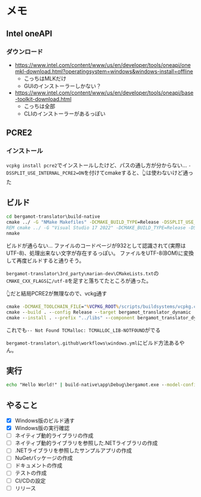 # メモ

## Intel oneAPI
### ダウンロード
* https://www.intel.com/content/www/us/en/developer/tools/oneapi/onemkl-download.html?operatingsystem=windows&windows-install=offline
  * こっちはMLKだけ
  * GUIのインストーラーしかない？
* https://www.intel.com/content/www/us/en/developer/tools/oneapi/base-toolkit-download.html
  * こっちは全部
  * CLIのインストーラーがあるっぽい

## PCRE2

### インストール

`vcpkg install pcre2`でインストールしたけど、パスの通し方が分からない…
`-DSSPLIT_USE_INTERNAL_PCRE2=ON`を付けてcmakeすると、👆は使わないけど通った

## ビルド

```bat
cd bergamot-translator\build-native
cmake ../ -G "NMake Makefiles" -DCMAKE_BUILD_TYPE=Release -DSSPLIT_USE_INTERNAL_PCRE2=ON
REM cmake ../ -G "Visual Studio 17 2022" -DCMAKE_BUILD_TYPE=Release -DSSPLIT_USE_INTERNAL_PCRE2=ON
nmake
```

ビルドが通らない...
ファイルのコードページが932として認識されて(実際はUTF-8)、処理出来ない文字が存在するっぽい。
ファイルをUTF-8(BOM)に変換して再度ビルドすると通りそう。

`bergamot-translator\3rd_party\marian-dev\CMakeLists.txt`の`CMAKE_CXX_FLAGS`に`/utf-8`を足すと落ちてたところが通った。

👆だと結局PCRE2が無理なので、vckg通す
```bat
cmake -DCMAKE_TOOLCHAIN_FILE="%VCPKG_ROOT%/scripts/buildsystems/vcpkg.cmake" -DCMAKE_BUILD_TYPE=Release ..
cmake --build . --config Release --target bergamot_translator_dynamic
cmake --install . --prefix "../libs" --component bergamot_translator_dynamic
```

これでも`-- Not Found TCMalloc: TCMALLOC_LIB-NOTFOUND`がでる


`bergamot-translator\.github\workflows\windows.yml`にビルド方法あるやん。

## 実行

```bat
echo "Hello World!" | build-native\app\Debug\bergamot.exe --model-config-paths models\enja\config.yml
```

## やること

* [x] Windows版のビルド通す
* [x] Windows版の実行確認
* [ ] ネイティブ動的ライブラリの作成
* [ ] ネイティブ動的ライブラリを参照した.NETライブラリの作成
* [ ] .NETライブラリを参照したサンプルアプリの作成
* [ ] NuGetパッケージの作成
* [ ] ドキュメントの作成
* [ ] テストの作成
* [ ] CI/CDの設定
* [ ] リリース
